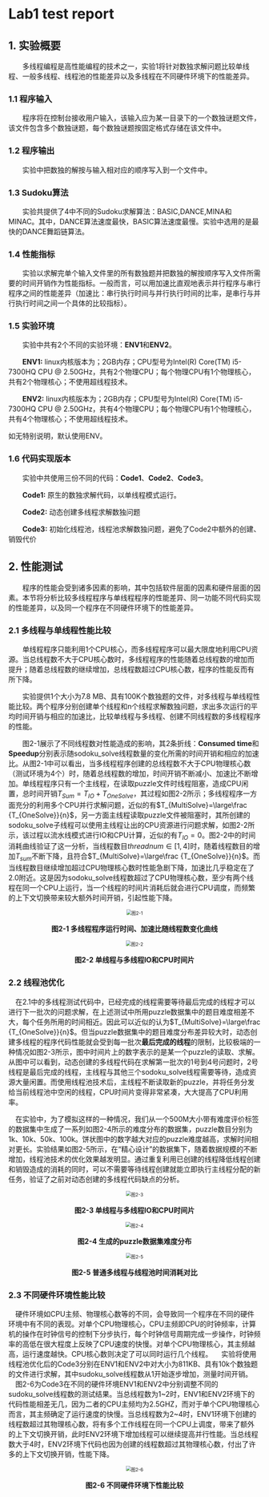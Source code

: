 # Lab1 test report

## 1. 实验概要

&emsp;&emsp;多线程编程是高性能编程的技术之一，实验1将针对数独求解问题比较单线程、一般多线程、线程池的性能差异以及多线程在不同硬件环境下的性能差异。

### 1.1 程序输入

&emsp;&emsp;程序将在控制台接收用户输入，该输入应为某一目录下的一个数独谜题文件，该文件包含多个数独谜题，每个数独谜题按固定格式存储在该文件中。

### 1.2 程序输出

&emsp;&emsp;实验中把数独的解按与输入相对应的顺序写入到一个文件中。

### 1.3 Sudoku算法

&emsp;&emsp;实验共提供了4中不同的Sudoku求解算法：BASIC,DANCE,MINA和MINAC。其中，DANCE算法速度最快，BASIC算法速度最慢。实验中选用的是最快的DANCE舞蹈链算法。

### 1.4 性能指标

&emsp;&emsp;实验以求解完单个输入文件里的所有数独题并把数独的解按顺序写入文件所需要的时间开销作为性能指标。一般而言，可以用加速比直观地表示并行程序与串行程序之间的性能差异（加速比：串行执行时间与并行执行时间的比率，是串行与并行执行时间之间一个具体的比较指标）。

### 1.5 实验环境

&emsp;&emsp;实验中共有2个不同的实验环境：**ENV1**和**ENV2**。

&emsp;&emsp;**ENV1:** linux内核版本为；2GB内存；CPU型号为Intel(R) Core(TM) i5-7300HQ CPU @ 2.50GHz，共有2个物理CPU；每个物理CPU有1个物理核心，共有2个物理核心；不使用超线程技术。

&emsp;&emsp;**ENV2:** linux内核版本为；2GB内存；CPU型号为Intel(R) Core(TM) i5-7300HQ CPU @ 2.50GHz，共有4个物理CPU；每个物理CPU有1个物理核心，共有4个物理核心；不使用超线程技术。

如无特别说明，默认使用ENV。

### 1.6 代码实现版本

&emsp;&emsp;实验中共使用三份不同的代码：**Code1**、**Code2**、**Code3**。

&emsp;&emsp;**Code1:** 原生的数独求解代码，以单线程模式运行。

&emsp;&emsp;**Code2:** 动态创建多线程求解数独问题

&emsp;&emsp;**Code3:** 初始化线程池，线程池求解数独问题，避免了Code2中额外的创建、销毁代价

## 2. 性能测试

&emsp;&emsp;程序的性能会受到诸多因素的影响，其中包括软件层面的因素和硬件层面的因素。本节将分析比较多线程程序与单线程程序的性能差异、同一功能不同代码实现的性能差异，以及同一个程序在不同硬件环境下的性能差异。

### 2.1 多线程与单线程性能比较

&emsp;&emsp;单线程程序只能利用1个CPU核心，而多线程程序可以最大限度地利用CPU资源。当总线程数不大于CPU核心数时，多线程程序的性能随着总线程数的增加而提升；随着总线程数的继续增加，总线程数超过CPU核心数，程序的性能反而有所下降。

&emsp;&emsp;实验提供1个大小为7.8 MB、具有100K个数独题的文件，对多线程与单线程性能比较。两个程序分别创建单个线程和n个线程求解数独问题，求出多次运行的平均时间开销与相应的加速比，比较单线程与多线程、创建不同线程数的多线程程序的性能。

&emsp;&emsp;图2-1展示了不同线程数对性能造成的影响，其2条折线：**Consumed time**和**Speedup**分别表示随sodoku_solve线程数量的变化所需的时间开销和相应的加速比。从图2-1中可以看出，当多线程程序创建的总线程数不大于CPU物理核心数（测试环境为4个）时，随着总线程数的增加，时间开销不断减小、加速比不断增加。单线程程序只有一个主线程，在读取puzzle文件时线程阻塞，造成CPU闲置，总时间开销$T_{Sum}=T_{IO}+T_{OneSolve}$，其过程如图2-2所示；多线程程序一方面充分的利用多个CPU并行求解问题，近似的有$T_{MultiSolve}=\large\frac {T_{OneSolve}}{n}$，另一方面主线程读取puzzle文件被阻塞时，其所创建的sodoku_solve子线程可以使用主线程让出的CPU资源进行问题求解，如图2-2所示，该过程以流水线模式进行IO和CPU计算，近似的有$T_{IO}=0$。图2-2中的时间消耗曲线验证了这一分析，当线程数目$thread num\in[1,4]$时，随着线程数目的增加$T_{sum}$不断下降，且符合$T_{MultiSolve}=\large\frac {T_{OneSolve}}{n}$。而当线程数目继续增加超过CPU物理核心数时性能急剧下降，加速比几乎稳定在了2.0附近。这是因为sodoku_solve线程数超过了CPU物理核心数，至少有两个线程在同一个CPU上运行，当一个线程的时间片消耗后就会进行CPU调度，而频繁的上下文切换带来较大额外时间开销，引起性能下降。

<div align="center"><img src="./src/OneThread-MultiThread-TimeAndSpeedup.png" alt="图2-1" title="图2-1" style="zoom:65%;" /></div>

**<p align="center">图2-1 多线程程序运行时间、加速比随线程数变化曲线</p>**

<div align="center"><img src="./src/OneThread-MultiThread-FlowLine.png" alt="图2-2" title="图2-2" style="zoom:65%;" /></div>

**<p align="center">图2-2 单线程与多线程IO和CPU时间片</p>**

### 2.2 线程池优化

&emsp;在2.1中的多线程测试代码中，已经完成的线程需要等待最后完成的线程才可以进行下一批次的问题求解，在上述测试中所用puzzle数据集中的题目难度相差不大，每个任务所用的时间相近。因此可以近似的认为$T_{MultiSolve}=\large\frac {T_{OneSolve}}{n}$。但当puzzle数据集中的题目难度分布差异较大时，动态创建多线程的程序代码性能就会受到每一批次**最后完成的线程**的限制，比较极端的一种情况如图2-3所示，图中时间片上的数字表示的是某一个puzzle的读取、求解。从图中可以看到，动态创建的多线程代码在求解第一批次的1号到4号问题时，2号线程是最后完成的线程，主线程与其他三个sodoku_solve线程需要等待，造成资源大量闲置。而使用线程池技术后，主线程不断读取新的puzzle，并将任务分发给当前线程池中空闲的线程，CPU时间片变得非常紧凑，大大提高了CPU利用率。

&emsp;在实验中，为了模拟这样的一种情况，我们从一个500M大小带有难度评价标签的数据集中生成了一系列如图2-4所示的难度分布的数据集，puzzle数目分别为1k、10k、50k、100k。饼状图中的数字越大对应的puzzle难度越高，求解时间相对更长。实验结果如图2-5所示，在“精心设计”的数据集下，随着数据规模的不断增加，线程池技术的优化效果越发明显。通过重复利用已创建的线程降低线程创建和销毁造成的消耗的同时，可以不需要等待线程创建就能立即执行主线程分配的新任务，验证了之前对动态创建的多线程代码缺点的分析。




<div align="center"><img src="./src/MultiThread-ThreadPool-FlowLine.png" alt="图2-3" title="图2-3" style="zoom:65%;" /></div>

**<p align="center">图2-3 单线程与多线程IO和CPU时间片</p>**

<div align="center"><img src="./src/difficulty-distribution.png" alt="图2-4" title="图2-4" style="zoom:65%;" /></div>

**<p align="center">图2-4 生成的puzzle数据集难度分布</p>**

<div align="center"><img src="./src/MultiThread-ThreadPool-ConsumedTime.png" alt="图2-5" title="图2-5" style="zoom:65%;" /></div>

**<p align="center">图2-5 普通多线程与线程池时间消耗对比</p>**

### 2.3 不同硬件环境性能比较
&emsp;硬件环境如CPU主频、物理核心数等的不同，会导致同一个程序在不同的硬件环境中有不同的表现。对单个CPU物理核心，CPU主频即CPU的时钟频率，计算机的操作在时钟信号的控制下分步执行，每个时钟信号周期完成一步操作，时钟频率的高低在很大程度上反映了CPU速度的快慢。对单个CPU物理核心，其主频越高，运行速度越快。CPU核心数则决定了可以同时运行几个线程。
&emsp;实验将使用线程池优化后的Code3分别在ENV1和ENV2中对大小为811KB、具有10k个数独题的文件进行求解，其中sudoku_solve线程数从1开始逐步增加，测量时间开销。
&emsp;图2-6为Code3在不同的硬件环境ENV1和ENV2中分别调整不同的sudoku_solve线程数的测试结果。当总线程数为1\~2时，ENV1和ENV2环境下的代码性能相差无几，因为二者的CPU主频均为2.5GHZ，而对于单个CPU物理核心而言，其主频确定了运行速度的快慢。当总线程数为2\~4时，ENV1环境下创建的线程数超过其物理核心数，将有多个工作线程在同一个CPU上调度，带来了额外的上下文切换开销，此时ENV2环境下增加线程可以继续提高并行性能。当总线程数大于4时，ENV2环境下代码也因为创建的线程数超过其物理核心数，付出了许多的上下文切换开销，性能下降。
<div align="center"><img src="./src/pic2_6.png" alt="图2-6" title="图2-6" style="zoom:65%;" /></div>

**<p align="center">图2-6 不同硬件环境下性能比较</p>**
